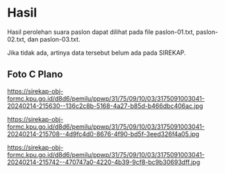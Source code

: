 # Hasil

Hasil perolehan suara paslon dapat dilihat pada file paslon-01.txt, paslon-02.txt, dan paslon-03.txt.

Jika tidak ada, artinya data tersebut belum ada pada SIREKAP.

## Foto C Plano

https://sirekap-obj-formc.kpu.go.id/d8d6/pemilu/ppwp/31/75/09/10/03/3175091003041-20240214-215630--136c2c8b-5168-4a27-b85d-b466dbc406ac.jpg

https://sirekap-obj-formc.kpu.go.id/d8d6/pemilu/ppwp/31/75/09/10/03/3175091003041-20240214-215708--4d9fc4d0-8676-4f90-bd5f-3eed326f4a05.jpg

https://sirekap-obj-formc.kpu.go.id/d8d6/pemilu/ppwp/31/75/09/10/03/3175091003041-20240214-215742--470747a0-4220-4b39-9cf8-bc9b30693dff.jpg
